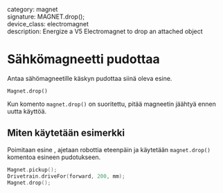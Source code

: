 category: magnet  
signature: MAGNET.drop();  
device_class: electromagnet  
description: Energize a V5 Electromagnet to drop an attached object  

# Sähkömagneetti pudottaa

Antaa sähömagneetille käskyn pudottaa siinä oleva esine.

```
Magnet.drop()
```
Kun komento `magnet.drop()` on suoritettu, pitää magneetin jäähtyä ennen uutta käyttöä.

## Miten käytetään esimerkki

Poimitaan esine , ajetaan robottia eteenpäin ja käytetään `magnet.drop()` komentoa esineen pudotukseen.

```cpp
Magnet.pickup();
Drivetrain.driveFor(forward, 200, mm);
Magnet.drop();
```

<advanced>
</advanced>





